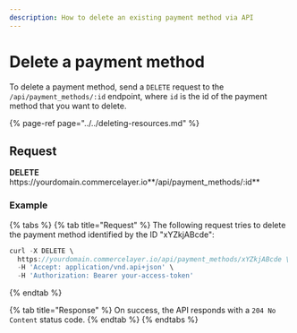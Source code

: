 ```yaml
---
description: How to delete an existing payment method via API
---
```


# Delete a payment method

To delete a payment method, send a `DELETE` request to the `/api/payment_methods/:id` endpoint, where `id` is the id of the payment method that you want to delete.

{% page-ref page="../../deleting-resources.md" %}

## Request

**DELETE** https://<i></i>yourdomain.commercelayer.io**/api/payment_methods/:id**

### Example

{% tabs %}
{% tab title="Request" %}
The following request tries to delete the payment method identified by the ID "xYZkjABcde":

```javascript
curl -X DELETE \
  https://yourdomain.commercelayer.io/api/payment_methods/xYZkjABcde \
  -H 'Accept: application/vnd.api+json' \
  -H 'Authorization: Bearer your-access-token'
```
{% endtab %}

{% tab title="Response" %}
On success, the API responds with a `204 No Content` status code.
{% endtab %}
{% endtabs %}

